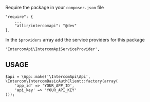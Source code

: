 Require the package in your ``composer.json`` file

	"require": {
		...
		"atlir/intercomapi": "@dev"
	},


In the ``$providers`` array add the service providers for this package

	'IntercomApi\IntercomApiServiceProvider',




## USAGE
	
	$api = \App::make('\IntercomApi\Api', \Intercom\IntercomBasicAuthClient::factory(array(
		'app_id' => 'YOUR_APP_ID',
		'api_key' => 'YOUR_API_KEY'
	)));